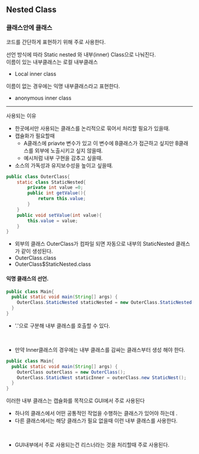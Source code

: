 ## Nested Class
### 클래스안에 클래스 


코드를 간단하게 표현하기 위해 주로 사용한다.

선언 방식에 따라 Static nested 와 내부(inner) Class으로 나눠진다. <br>
이름이 있는 내부클래스는 로컬 내부클래스<br>
- Local inner class

이름이 없는 경우에는 익명 내부클래스라고 표현한다.
- anonymous inner  class


---

사용되는 이유
- 한곳에서만 사용되는 클래스를 논리적으로 묶어서 처리할 필요가 있을때.
- 캡슐화가 필요할때
  - A클래스에 priavte 변수가 있고 이 변수에 B클래스가 접근하고 싶지만 B클래스를 외부에 노출시키고 싶지 않을때.
  - 예시처럼 내부 구현을 감추고 싶을때.
- 소스의 가독성과 유지보수성을 높이고 싶을때.

```java
public class OuterClass{
    static class StaticNested{
        private int value =0;
        public int getValue(){
            return this.value;
        }
    }
    public void setValue(int value){
        this.value = value;
    }
}
```
- 외부의 클래스 OuterClass가 컴파일 되면 자동으로 내부의 StaticNested 클래스가 같이 생성된다.
- OuterClass.class
- OuterClass$StaticNested.class


#### 익명 클래스의 선언.
```java
public class Main{
  public static void main(String[] args) {
    OuterClass.StaticNested staticNested = new OuterClass.StaticNested();
  }
}
```
- '.'으로 구분해 내부 클래스를 호출할 수 있다.
<br>


- 만약 Inner클래스의 경우에는 내부 클래스를 감싸는 클래스부터 생성 해야 한다.
```java
public class Main{
  public static void main(String[] args) {
    OuterClass outerClass = new OuterClass();
    OuterClass.StaticNest staticInner = outerClass.new StaticNest();
  }
}
```



이러한 내부 클래스는 캡슐화를 목적으로 GUI에서 주로 사용된다
- 하나의 클래스에서 어떤 공통적인 작업을 수행하는 클래스가 있어야 하는데 .
- 다른 클래스에서는 해당 클래스가 필요 없을때 이런 내부 클래스를 사용한다.

<br>

- GUI내부에서 주로 사용되는건 리스너라는 것을 처리할때 주로 사용된다.